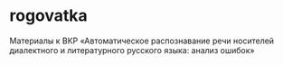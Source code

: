 # rogovatka

Материалы к ВКР «Автоматическое распознавание речи носителей диалектного и литературного русского языка: анализ ошибок»
